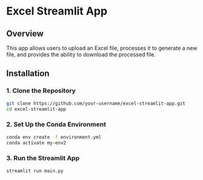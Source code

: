# Excel Streamlit App

## Overview
This app allows users to upload an Excel file, processes it to generate a new file, and provides the ability to download the processed file.

## Installation

### 1. Clone the Repository
```bash
git clone https://github.com/your-username/excel-streamlit-app.git
cd excel-streamlit-app

```
### 2. Set Up the Conda Environment
```bash
conda env create -f environment.yml
conda activate my-env2
```
### 3. Run the Streamlit App
```bash
streamlit run main.py
```
